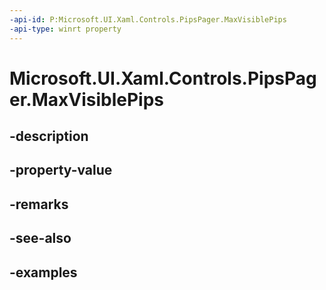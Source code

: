 ```yaml
---
-api-id: P:Microsoft.UI.Xaml.Controls.PipsPager.MaxVisiblePips
-api-type: winrt property
---
```


# Microsoft.UI.Xaml.Controls.PipsPager.MaxVisiblePips

<!--
public int MaxVisiblePips { get; set; }
-->


## -description

## -property-value

## -remarks

## -see-also

## -examples


